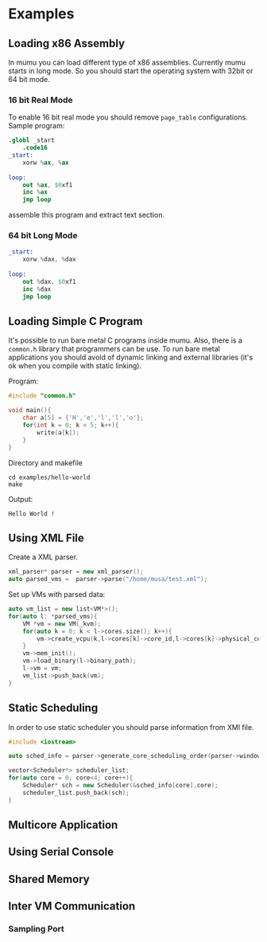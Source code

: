 # Examples

## Loading x86 Assembly
In mumu you can load different type of x86 assemblies. Currently mumu starts in long mode. So you should start the operating system with 32bit or 64 bit mode.

### 16 bit Real Mode
To enable 16 bit real mode you should remove `page_table` configurations. Sample program:

```s
.globl _start
    .code16
_start:
    xorw %ax, %ax
    
loop:
    out %ax, $0xf1
    inc %ax
    jmp loop
```

assemble this program and extract text section. 

### 64 bit Long Mode
```s
_start:
    xorw %dax, %dax
    
loop:
    out %dax, $0xf1
    inc %dax
    jmp loop

```



## Loading Simple C Program

It's possible to run bare metal C programs inside mumu. Also, there is a `common.h` library that programmers can be use. To run bare metal applications you should avoid of dynamic linking and external libraries (it's ok when you compile with static linking). 

Program:

```c
#include "common.h"

void main(){
    char a[5] = {'H','e','l','l','o'};
    for(int k = 0; k < 5; k++){
        write(a[k]);
    }
}
```

Directory and makefile
```
cd examples/hello-world
make
```

Output:
```
Hello World !
```

## Using XML File 

Create a XML parser.

```c++
xml_parser* parser = new xml_parser();
auto parsed_vms =  parser->parse("/home/musa/test.xml");
```

Set up VMs with parsed data:

```c++
auto vm_list = new list<VM*>();
for(auto l: *parsed_vms){
    VM *vm = new VM(_kvm);
    for(auto k = 0; k < l->cores.size(); k++){
        vm->create_vcpu(k,l->cores[k]->core_id,l->cores[k]->physical_core_map);
    }        
    vm->mem_init();
    vm->load_binary(l->binary_path);
    l->vm = vm;
    vm_list->push_back(vm);
}
```

## Static Scheduling
In order to use static scheduler you should parse information from XMl file. 

```c++
#include <iostream>

auto sched_info = parser->generate_core_scheduling_order(parser->windows);

vector<Scheduler*> scheduler_list;
for(auto core = 0; core<4; core++){
    Scheduler* sch = new Scheduler(&sched_info[core],core);
    scheduler_list.push_back(sch);
}
```


## Multicore Application

## Using Serial Console




## Shared Memory

## Inter VM Communication

### Sampling Port